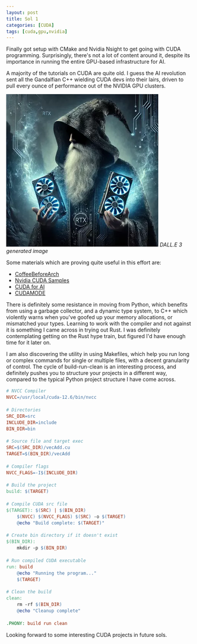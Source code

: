 ```yaml
---
layout: post
title: Sol 1
categories: [CUDA]
tags: [cuda,gpu,nvidia]
---
```


Finally got setup with CMake and Nvidia Nsight to get going with CUDA programming. Surprisingly, there's not a lot of content around it, despite its importance in running the entire GPU-based infrastructure for AI.

A majority of the tutorials on CUDA are quite old. I guess the AI revolution sent all the Gandalfian C++ wielding CUDA devs into their lairs, driven to pull every ounce of performance out of the NVIDIA GPU clusters. 

![CUDA Wizard](assets/img/post_imgs/CUDA_Wizard.webp)
*DALL.E 3 generated image*

Some materials which are proving quite useful in this effort are:   

- [CoffeeBeforeArch](https://github.com/coffeebeforearch)
- [Nvidia CUDA Samples](https://github.com/NVIDIA/cuda-samples)
- [CUDA for AI](https://medium.com/towards-data-science/cuda-for-ai-intuitively-and-exhaustively-explained-6ba6cb4406c5)
- [CUDAMODE](https://www.youtube.com/@CUDAMODE)

There is definitely some resistance in moving from Python, which benefits from using a garbage collector, and a dynamic type system, to C++ which violently warns when you've goofed up your memory allocations, or mismatched your types. Learning to work with the compiler and not against it is something I came across in trying out Rust. I was definitely contemplating getting on the Rust hype train, but figured I'd have enough time for it later on. 

I am also discovering the utility in using Makefiles, which help you run long or complex commands for single or multiple files, with a decent granularity of control. The cycle of build-run-clean is an interesting process, and definitely pushes you to structure your projects in a different way, compared to the typical Python project structure I have come across. 

```makefile
# NVCC Compiler
NVCC=/usr/local/cuda-12.6/bin/nvcc

# Directories
SRC_DIR=src
INCLUDE_DIR=include
BIN_DIR=bin

# Source file and target exec
SRC=$(SRC_DIR)/vecAdd.cu
TARGET=$(BIN_DIR)/vecAdd

# Compiler flags
NVCC_FLAGS=-I$(INCLUDE_DIR)

# Build the project
build: $(TARGET)

# Compile CUDA src file
$(TARGET): $(SRC) | $(BIN_DIR) 
	$(NVCC) $(NVCC_FLAGS) $(SRC) -o $(TARGET)
	@echo "Build complete: $(TARGET)"

# Create bin directory if it doesn't exist
$(BIN_DIR):
	mkdir -p $(BIN_DIR)

# Run compiled CUDA executable
run: build
	@echo "Running the program..."
	$(TARGET)

# Clean the build
clean:
	rm -rf $(BIN_DIR)
	@echo "Cleanup complete"

.PHONY: build run clean
```

Looking forward to some interesting CUDA projects in future sols.
